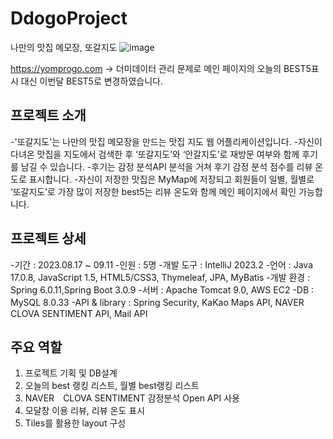 # DdogoProject
나만의 맛집 메모장, 또갈지도
![image](https://github.com/mini-son/DdogoProject/assets/134951047/81b6408c-7941-49ef-86a5-565d6dee1ce4)


https://yomprogo.com
-> 더미데이터 관리 문제로 메인 페이지의 오늘의 BEST5표시 대신 이번달 BEST5로 변경하였습니다.



## 프로젝트 소개
 -'또갈지도'는 나만의 맛집 메모장을 만드는 맛집 지도 웹 어플리케이션입니다. 
 -자신이 다녀온 맛집을 지도에서 검색한 후 ‘또갈지도’와 ‘안갈지도’로 재방문 여부와 함께 후기를 남길 수 있습니다. 
 -후기는 감정 분석API 분석을 거쳐 후기 감정 분석 점수를 리뷰 온도로 표시합니다.
 -자신이 저장한 맛집은 MyMap에 저장되고 회원들이 일별, 월별로 ‘또갈지도’로 가장 많이 저장한 best5는 리뷰 온도와 함께 메인 페이지에서 확인 가능합니다.


 
## 프로젝트 상세
-기간 : 2023.08.17 ~ 09.11
-인원 : 5명
-개발 도구 : IntelliJ 2023.2
-언어 : Java 17.0.8,  JavaScript 1.5, HTML5/CSS3, Thymeleaf, JPA, MyBatis
-개발 환경 : Spring 6.0.11,Spring Boot 3.0.9
-서버 : Apache Tomcat 9.0, AWS EC2
-DB : MySQL 8.0.33
-API & library : Spring Security, KaKao Maps API, NAVER　CLOVA SENTIMENT API, Mail API



## 주요 역할
1. 프로젝트 기획 및 DB설계
2. 오늘의 best 랭킹 리스트, 월별 best랭킹 리스트
3. NAVER　CLOVA SENTIMENT 감정분석 Open API 사용
4. 모달창 이용 리뷰, 리뷰 온도 표시
5. Tiles를 활용한 layout 구성
   
